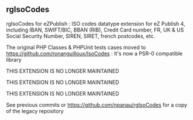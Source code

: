 rgIsoCodes
----------

rgIsoCodes for eZPublish : ISO codes datatype extension for eZ Publish 4, including IBAN, SWIFT/BIC, BBAN (RIB), Credit Card number, FR, UK & US Social Security Number, SIREN, SIRET, french postcodes, etc.

The original PHP Classes & PHPUnit tests cases moved to https://github.com/ronanguilloux/IsoCodes : It's now a PSR-0 compatible library

THIS EXTENSION IS NO LONGER MAINTAINED

THIS EXTENSION IS NO LONGER MAINTAINED

THIS EXTENSION IS NO LONGER MAINTAINED

See previous commits or https://github.com/npanau/rgIsoCodes for a copy of the legacy repository

